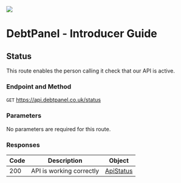 ![](https://s3.eu-west-2.amazonaws.com/cdn.debtpanel.co.uk/images/green-white.jpg)

# DebtPanel - Introducer Guide

## Status

This route enables the person calling it check that our API is active.

### Endpoint and Method

`GET` https://api.debtpanel.co.uk/status

### Parameters

No parameters are required for this route.

### Responses

Code | Description | Object
---- | ----------- | ------
200 | API is working correctly | [ApiStatus](#apiStatus)